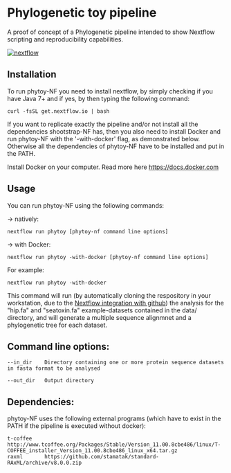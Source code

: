 
Phylogenetic toy pipeline 
======================

A proof of concept of a Phylogenetic pipeline intended to show Nextflow scripting and reproducibility capabilities.


[![nextflow](https://img.shields.io/badge/nextflow-%E2%89%A50.20.0-brightgreen.svg)](http://nextflow.io)


Installation
-----------

To run phytoy-NF you need to install nextflow, by simply checking if you have Java 7+ and if yes, by then typing the following command:

	curl -fsSL get.nextflow.io | bash

If you want to replicate exactly the pipeline and/or not install all the dependencies shootstrap-NF has, then you also need to install Docker and run phytoy-NF with the '-with-docker' flag, as demonstrated below. Otherwise all the dependencies of phytoy-NF have to be installed and put in the PATH.

Install Docker on your computer. Read more here https://docs.docker.com


Usage
-----------
    
You can run phytoy-NF using the following commands: 

   -> natively:

	nextflow run phytoy [phytoy-nf command line options]
    
   -> with Docker:
	
	nextflow run phytoy -with-docker [phytoy-nf command line options]
    

For example: 

	nextflow run phytoy -with-docker

This command will run (by automatically cloning the respository in your workstation, due to the [Nextflow integration with github](http://www.nextflow.io/docs/latest/sharing.html)) the analysis for the "hip.fa" and "seatoxin.fa" example-datasets contained in the data/ directory, and will generate a multiple sequence alignmnet and a phylogenetic tree for each dataset.


Command line options:
---------------------

	--in_dir	Directory containing one or more protein sequence datasets in fasta format to be analysed

	--out_dir	Output directory


Dependencies:
-------------

phytoy-NF uses the following external programs (which have to exist in the PATH if the pipeline is executed without docker):

	t-coffee	http://www.tcoffee.org/Packages/Stable/Version_11.00.8cbe486/linux/T-COFFEE_installer_Version_11.00.8cbe486_linux_x64.tar.gz
	raxml 		https://github.com/stamatak/standard-RAxML/archive/v8.0.0.zip 


